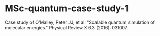 # MSc-quantum-case-study-1
Case study of
O’Malley, Peter JJ, et al. "Scalable quantum simulation of molecular energies." Physical Review X 6.3 (2016): 031007.